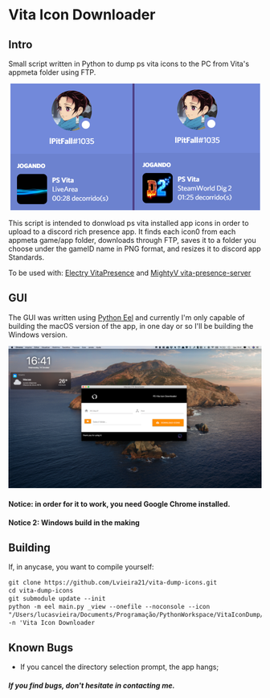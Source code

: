 # Vita Icon Downloader

## Intro
Small script written in Python to dump ps vita icons to the PC from Vita's appmeta folder using FTP.

<div style="text-align:center"><img src="https://github.com/Lvieira21/vita-dump-icons/blob/main/Assets/VitaPresenceTest.png?raw=true" /></div>

This script is intended to donwload ps vita installed app icons in order to upload to a discord rich presence app. It finds each icon0 from each appmeta game/app folder, downloads through FTP, saves it to a folder you choose under the gameID name in PNG format, and resizes it to discord app Standards.

To be used with: [Electry VitaPresence](https://github.com/Electry/VitaPresence) and [MightyV vita-presence-server](https://github.com/TheMightyV/vita-presence-the-server)

## GUI

The GUI was written using [Python Eel](https://github.com/samuelhwilliams/Eel) and currently I'm only capable of building the macOS version of the app, in one day or so I'll be building the Windows version.
<div style="text-align:center"><img src="https://github.com/Lvieira21/vita-dump-icons/blob/main/Assets/screenshot.png?raw=true" /></div>

#### Notice: in order for it to work, you need Google Chrome installed.
#### Notice 2: Windows build in the making



## Building

If, in anycase, you want to compile yourself:
```shell
git clone https://github.com/Lvieira21/vita-dump-icons.git
cd vita-dump-icons
git submodule update --init
python -m eel main.py _view --onefile --noconsole --icon "/Users/lucasvieira/Documents/Programação/PythonWorkspace/VitaIconDump/_view/_icons/psv.icns" -n 'Vita Icon Downloader
```

## Known Bugs

- If you cancel the directory selection prompt, the app hangs;


##### If you find bugs, don't hesitate in contacting me.
